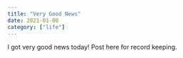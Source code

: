 ```yaml
---
title: "Very Good News"
date: 2021-01-08
category: ["life"]
---
```


I got very good news today! Post here for record keeping.